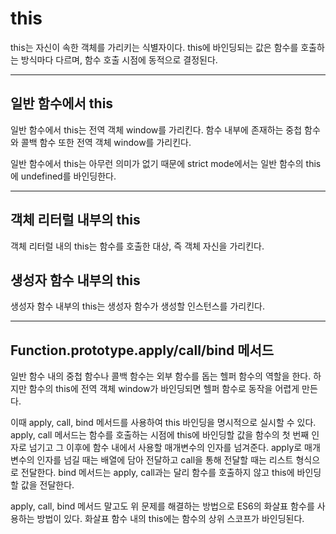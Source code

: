 # this

this는 자신이 속한 객체를 가리키는 식별자이다. this에 바인딩되는 값은 함수를 호출하는 방식마다 다르며, 함수 호출 시점에 동적으로 결정된다.

---

## 일반 함수에서 this

일반 함수에서 this는 전역 객체 window를 가리킨다. 함수 내부에 존재하는 중첩 함수와 콜백 함수 또한 전역 객체 window를 가리킨다.

일반 함수에서 this는 아무런 의미가 없기 때문에 strict mode에서는 일반 함수의 this에 undefined를 바인딩한다.

---

## 객체 리터럴 내부의 this

객체 리터럴 내의 this는 함수를 호출한 대상, 즉 객체 자신을 가리킨다.

## 생성자 함수 내부의 this

생성자 함수 내부의 this는 생성자 함수가 생성할 인스턴스를 가리킨다.

---

## Function.prototype.apply/call/bind 메서드

일반 함수 내의 중첩 함수나 콜백 함수는 외부 함수를 돕는 헬퍼 함수의 역할을 한다. 하지만 함수의 this에 전역 객체 window가 바인딩되면 헬퍼 함수로 동작을 어렵게 만든다.

이때 apply, call, bind 메서드를 사용하여 this 바인딩을 명시적으로 실시할 수 있다. apply, call 메서드는 함수를 호출하는 시점에 this에 바인딩할 값을 함수의 첫 번째 인자로 넘기고 그 이후에 함수 내에서 사용할 매개변수의 인자를 넘겨준다. apply로 매개변수의 인자를 넘길 때는 배열에 담아 전달하고 call을 통해 전달할 때는 리스트 형식으로 전달한다. bind 메서드는 apply, call과는 달리 함수를 호출하지 않고 this에 바인딩할 값을 전달한다.

apply, call, bind 메서드 말고도 위 문제를 해결하는 방법으로 ES6의 화살표 함수를 사용하는 방법이 있다. 화살표 함수 내의 this에는 함수의 상위 스코프가 바인딩된다.
